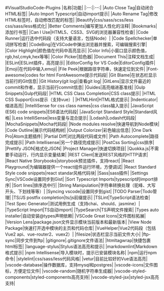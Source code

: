 #VisualStudioCode-Plugins
|名称|功能|
|:--:|:--:|
|Auto Close Tag|自动闭合HTML标签|
|Auto Import Typescript|自动import提示|
|Auto Rename Tag|修改HTML标签时，自动修改匹配的标签|
|Beautify|css/sass/scss/less css/sass/less格式化|
|Better Comments|编写更加人性化的注释|
|Bookmarks|添加行书签|
|Can I Use|HTML5、CSS3、SVG的浏览器兼容性检查|
|Code Runner|运行选中代码段（支持大量语言，包括Node）|
|Code Spellchecker|单词拼写检查|
|CodeBing|在VSCode中弹出浏览器并搜索，可编辑搜索引擎|
|Color Highlight|颜色值在代码中高亮显示|
|Color Info|小窗口显示颜色值，rgb,hsl,cmyk,hex等等|
|Color Picker|拾色器|
|Document This|注释文档生成|
|ESLint|ESLint插件，高亮提示|
|EditorConfig for VS Code|EditorConfig插件|
|Emoji|在代码中输入emoji|
|File Peek|根据路径字符串，快速定位到文件|
|Font-awesome|codes for html FontAwesome提示代码段|
|Git Blame|在状态栏显示当前行的Git信息|
|Git History(git log)|查看git log|
|GitLens|显示文件最近的commit和作者，显示当前行commit信息|
|Guides|高亮缩进基准线|
|Gulp Snippets|Gulp代码段|
|HTML CSS Class Completion|CSS class提示|
|HTML CSS Support|css提示（支持vue）|
|HTMLHint|HTML格式提示|
|Indenticator|缩进高亮|
|IntelliSense for css class names|css class输入提示|
|JavaScript (ES6) code snippets|ES6语法代码段|
|JavaScript Standard Style|Standard风格|
|Less IntelliSense|less变量与混合提示|
|Lodash|Lodash代码段|
|MochaSnippets|Mocha代码段|
|Node modules resolve|快速导航到Node模块|
|Code Outline|展示代码结构树|
|Output Colorizer|彩色输出信息|
|One Dark Pro|Atom主题插件|
|Partial Diff|对比两段代码或文件|
|Path Autocomplete|路径完成提示|
|Path Intellisense|另一个路径完成提示|
|PostCss Sorting|css排序|
|Prettify JSON|格式化JSON|
|Project Manager|快速切换项目|
|Quokka.js|不需要手动运行，行内显示变量结果|
|REST Client|发送REST风格的HTTP请求|
|React Native Storybooks|storybook预览插件，支持react|
|React Playground|为编辑器提供一个react组件运行环境，方便调试|
|React Standard Style code snippets|react standar风格代码块|
|Sass|sass插件|
|Settings Sync|VSCode设置同步到Gist|
|Sort Typescript Imports|typescript的import排序|
|Sort lines|排序选中行|
|String Manipulation|字符串转换处理（驼峰、大写开头、下划线等等）|
|Syncing vscode|设置同步到gist|
|TODO Parser|Todo管理|
|TS/JS postfix completion|ts/js前缀提示|
|TSLint|TypeScript语法检查|
|Test Spec Generator|测试用例生成（支持chai、should、jasmine）|
|TypeScript Import|TS自动import|
|TypeSearch|TS声明文件搜索|
|Types auto installer|自动安装@types声明依赖|
|VSCode Great Icons|文件图标拓展|
|Version Lens|package.json文件显示模块当前版本和最新版本|
|View Node Package|快速打开选中模块的主页和代码仓库|
|VueHelper|Vue2代码段（包括Vue2 api、vue-router2、vuex2）|
|filesize|状态栏显示当前文件大小|
|ftp-sync|同步文件到ftp|
|gitignore|.gitignore文件语法|
|htmltagwrap|快捷包裹html标签|
|language-stylus|Stylus语法高亮和提示|
|markdownlint|Markdown格式提示|
|npm Intellisense|导入模块时，提示已安装模块名称|
|npm|运行npm命令|
|stylelint|css/sass/less代码风格|
|vetur|目前比较好的Vue语法高亮|
|vscode-database|操作数据库，支持mysql和postgres|
|vscode-icons|文件图标，方便定位文件|
|vscode-random|随机字符串生成器|
|vscode-styled-components|styled-components高亮支持|
|vscode-styled-jsx|styled-jsx高亮支持|

